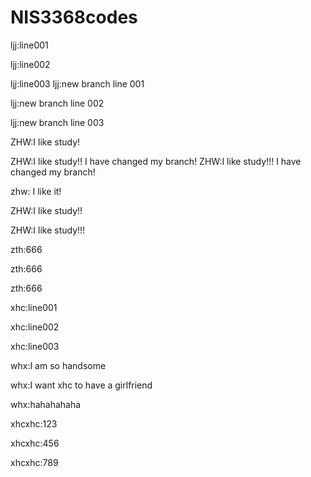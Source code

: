 # NIS3368codes

ljj:line001

ljj:line002

ljj:line003
ljj:new branch line 001

ljj:new branch line 002

ljj:new branch line 003

ZHW:I like study!

ZHW:I like study!! I have changed my branch!
ZHW:I like study!!! I have changed my branch!

zhw: I like it!

ZHW:I like study!!

ZHW:I like study!!!

zth:666

zth:666

zth:666

xhc:line001

xhc:line002

xhc:line003

whx:I am so handsome

whx:I want xhc to have a girlfriend

whx:hahahahaha

xhcxhc:123

xhcxhc:456

xhcxhc:789